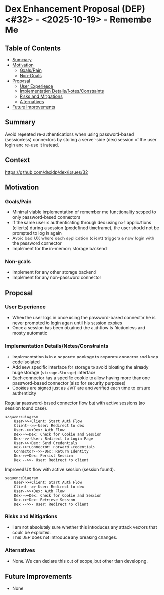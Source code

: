 # Dex Enhancement Proposal (DEP) <#32> - <2025-10-19> - Remembe Me

## Table of Contents

- [Summary](#summary)
- [Motivation](#motivation)
    - [Goals/Pain](#goals)
    - [Non-Goals](#non-goals)
- [Proposal](#proposal)
    - [User Experience](#user-experience)
    - [Implementation Details/Notes/Constraints](#implementation-detailsnotesconstraints)
    - [Risks and Mitigations](#risks-and-mitigations)
    - [Alternatives](#alternatives)
- [Future Improvements](#future-improvements)

## Summary

Avoid repeated re-authentications when using password-based (sessionless) connectors by
storing a server-side (dex) session of the user login and re-use it instead.

## Context

https://github.com/dexidp/dex/issues/32

## Motivation

### Goals/Pain

- Minimal viable implementation of remember me functionality scoped to only password-based connectors
- If the same user is authenticating through dex using n>1 applications (clients) during a session (predefined timeframe), the user should not be prompted to log in again
- Avoid bad UX where each application (client) triggers a new login with the password connector
- Implement for the in-memory storage backend

### Non-goals

- Implement for any other storage backend
- Implement for any non-password connector

## Proposal

### User Experience

- When the user logs in once using the password-based connector he is never prompted to login again until his session expires
- Once a session has been obtained the authflow is frictionless and mostly automatic

### Implementation Details/Notes/Constraints

- Implementation is in a separate package to separate concerns and keep code isolated
- Add new specific interface for storage to avoid bloating the already huge storage (`storage.Storage`) interface
- Each connector has a specific cookie to allow having more than one password-based connector (also for security purposes)
- Cookies are signed just as JWT are and verified each time to ensure authenticity

Regular password-based connector flow but with active sessions (no session found case).

```mermaid
sequenceDiagram
    User->>+Client: Start Auth Flow
    Client-->>-User: Redirect to dex
    User-->>+Dex: Auth Flow
    Dex->>+Dex: Check for Cookie and Session
    Dex-->>-User: Redirect to Login Page
    User->>+Dex: Send Credentials
    Dex->>+Connector: Forward Credentials
    Connector-->>-Dex: Return Identity
    Dex->>+Dex: Persist Session
    Dex -->>- User: Redirect to client

```

Improved UX flow with active session (session found).

```mermaid
sequenceDiagram
    User->>+Client: Start Auth Flow
    Client-->>-User: Redirect to dex
    User-->>+Dex: Auth Flow
    Dex->>+Dex: Check for Cookie and Session
    Dex->>+Dex: Retrieve Session
    Dex -->>- User: Redirect to client
```

### Risks and Mitigations

- I am not absolutely sure whether this introduces any attack vectors that could be exploited.
- This DEP does not introduce any breaking changes.

### Alternatives

- None. We can declare this out of scope, but other than developing.

## Future Improvements

- None
